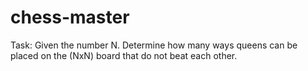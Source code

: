 # chess-master

Task: Given the number N. Determine how many ways queens can be placed on the (NxN) board that do not beat each other.